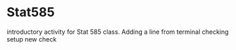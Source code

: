 # Stat585

introductory activity for Stat 585 class.
Adding a line from terminal
checking setup
new check
